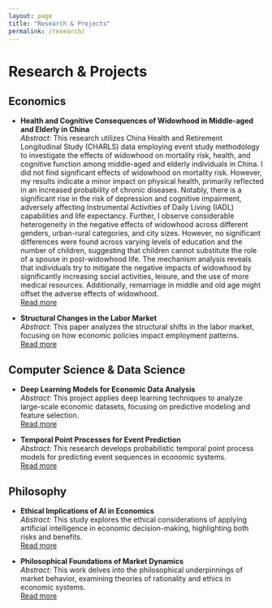 ```yaml
---
layout: page
title: "Research & Projects"
permalink: /research/
---
```


# Research & Projects

## Economics
- **Health and Cognitive Consequences of Widowhood in Middle-aged and Elderly in China**  
  *Abstract:* This research utilizes China Health and Retirement Longitudinal Study (CHARLS) data
employing event study methodology to investigate the effects of widowhood on mortality
risk, health, and cognitive function among middle-aged and elderly individuals in China. I
did not find significant effects of widowhood on mortality risk. However, my results
indicate a minor impact on physical health, primarily reflected in an increased probability of
chronic diseases. Notably, there is a significant rise in the risk of depression and cognitive
impairment, adversely affecting Instrumental Activities of Daily Living (IADL) capabilities
and life expectancy. Further, I observe considerable heterogeneity in the negative effects of
widowhood across different genders, urban-rural categories, and city sizes. However, no
significant differences were found across varying levels of education and the number of
children, suggesting that children cannot substitute the role of a spouse in post-widowhood
life. The mechanism analysis reveals that individuals try to mitigate the negative impacts of
widowhood by significantly increasing social activities, leisure, and the use of more
medical resources. Additionally, remarriage in middle and old age might offset the adverse
effects of widowhood.  
  [Read more](https://github.com/XinyuanLyu/xinyuanlyu.github.io/blob/main/widowhood.pdf)

- **Structural Changes in the Labor Market**  
  *Abstract:* This paper analyzes the structural shifts in the labor market, focusing on how economic policies impact employment patterns.  
  [Read more](https://xinyuanlyu.github.io/Labor-Market-Structural-Changes.pdf)

## Computer Science & Data Science
- **Deep Learning Models for Economic Data Analysis**  
  *Abstract:* This project applies deep learning techniques to analyze large-scale economic datasets, focusing on predictive modeling and feature selection.  
  [Read more](https://xinyuanlyu.github.io/Deep-Learning-Economic-Data.pdf)

- **Temporal Point Processes for Event Prediction**  
  *Abstract:* This research develops probabilistic temporal point process models for predicting event sequences in economic systems.  
  [Read more](https://xinyuanlyu.github.io/Temporal-Point-Processes.pdf)

## Philosophy
- **Ethical Implications of AI in Economics**  
  *Abstract:* This study explores the ethical considerations of applying artificial intelligence in economic decision-making, highlighting both risks and benefits.  
  [Read more](https://xinyuanlyu.github.io/Ethical-AI-in-Economics.pdf)

- **Philosophical Foundations of Market Dynamics**  
  *Abstract:* This work delves into the philosophical underpinnings of market behavior, examining theories of rationality and ethics in economic systems.  
  [Read more](https://xinyuanlyu.github.io/Philosophical-Market-Dynamics.pdf)
